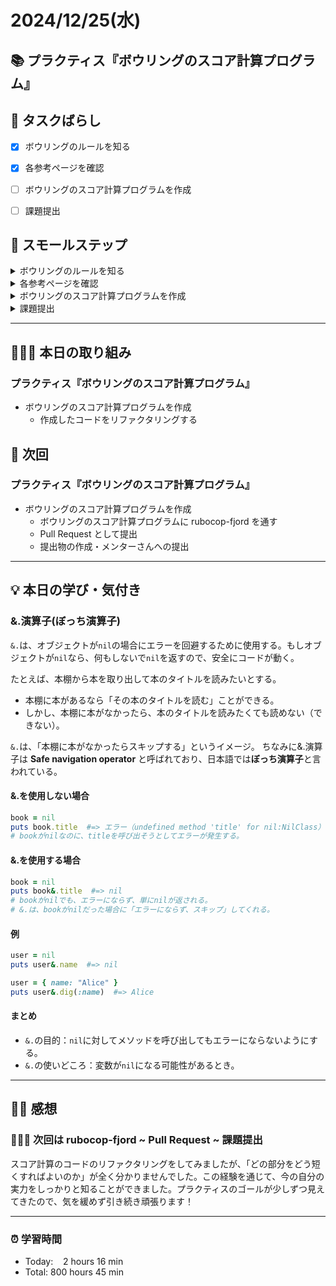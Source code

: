 # 2024/12/25(水)

## 📚 プラクティス『ボウリングのスコア計算プログラム』


## 🧩 タスクばらし
- [x] ボウリングのルールを知る
- [x] 各参考ページを確認
- [ ] ボウリングのスコア計算プログラムを作成
- [ ] 課題提出


## 🐾 スモールステップ
<details><summary>ボウリングのルールを知る</summary>

- [x] ルール詳細を確認
</details>

<details><summary>各参考ページを確認</summary>

- [x] [Docs: 「新ルール（カレントフレームシステム）」のボウリングのスコア計算プログラムの書き方](https://bootcamp.fjord.jp/pages/249)
- [x] [Docs: ボウリングのルールとスコアの付け方](https://bootcamp.fjord.jp/pages/619)
- [x] [プログラミングでよく使う英単語のまとめ【随時更新】 - Qiita](https://qiita.com/Ted-HM/items/7dde25dcffae4cdc7923)
</details>

<details><summary>ボウリングのスコア計算プログラムを作成</summary>

- [ ] ボウリングのスコア計算プログラムを作成
</details>

<details><summary>課題提出</summary>

- [ ] ボウリングのスコア計算プログラムに rubocop-fjord を通す
- [ ] ボウリングのスコア計算プログラムを Pull Request として提出
- [ ] 提出物作成・メンターさんへの提出
   - [ ] Pull Request の URL を貼り付ける
   - [ ] Terminal で実行した結果を**テキスト**で提出物本文に貼り付ける
   - [ ] 「プログラム実行の例」にある入力例全て実行結果をスクリーンショットで貼り付ける
   - [ ] rubocop-fjord のチェックが全てパスした内容をスクリーンショットで貼り付ける
</details>


------------


## 🧑🏻‍💻 本日の取り組み
### プラクティス『ボウリングのスコア計算プログラム』
- ボウリングのスコア計算プログラムを作成
   - 作成したコードをリファクタリングする

## 🎯 次回
### プラクティス『ボウリングのスコア計算プログラム』
- ボウリングのスコア計算プログラムを作成
   - ボウリングのスコア計算プログラムに rubocop-fjord を通す
   - Pull Request として提出
   - 提出物の作成・メンターさんへの提出
   

------------


## 💡 本日の学び・気付き
### &.演算子(ぼっち演算子)
`&.`は、オブジェクトが`nil`の場合にエラーを回避するために使用する。もしオブジェクトが`nil`なら、何もしないで`nil`を返すので、安全にコードが動く。

たとえば、本棚から本を取り出して本のタイトルを読みたいとする。
- 本棚に本があるなら「その本のタイトルを読む」ことができる。
- しかし、本棚に本がなかったら、本のタイトルを読みたくても読めない（できない）。

`&.`は、「本棚に本がなかったらスキップする」というイメージ。
ちなみに&.演算子は **Safe navigation operator** と呼ばれており、日本語では**ぼっち演算子**と言われている。

#### &.を使用しない場合
```ruby
book = nil
puts book.title  #=> エラー（undefined method 'title' for nil:NilClass）
# bookがnilなのに、titleを呼び出そうとしてエラーが発生する。
```

#### &.を使用する場合
```ruby
book = nil
puts book&.title  #=> nil
# bookがnilでも、エラーにならず、単にnilが返される。
# &.は、bookがnilだった場合に「エラーにならず、スキップ」してくれる。
```

#### 例
```ruby
user = nil
puts user&.name  #=> nil

user = { name: "Alice" }
puts user&.dig(:name)  #=> Alice
```

#### まとめ
- `&.`の目的：`nil`に対してメソッドを呼び出してもエラーにならないようにする。
- `&.`の使いどころ：変数が`nil`になる可能性があるとき。


------------


## ✍🏻 感想
### 🧑🏻‍💻 次回は rubocop-fjord ~ Pull Request ~ 課題提出
スコア計算のコードのリファクタリングをしてみましたが、「どの部分をどう短くすればよいのか」が全く分かりませんでした。この経験を通じて、今の自分の実力をしっかりと知ることができました。プラクティスのゴールが少しずつ見えてきたので、気を緩めず引き続き頑張ります！

------------


### ⏰ 学習時間
- Today:&nbsp;&nbsp;&nbsp; 2 hours 16 min
- Total: 800 hours 45 min
